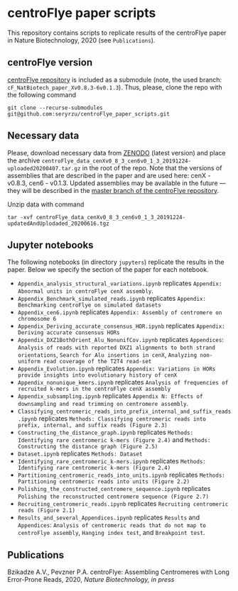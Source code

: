# centroFlye paper scripts

This repository contains scripts to replicate results of the centroFlye paper in Nature Biotechnology, 2020 (see `Publications`).

## centroFlye version
[centroFlye repository](https://github.com/seryrzu/centroFlye/tree/cF_NatBiotech_paper_Xv0.8.3-6v0.1.3) is included as a submodule (note, the used branch: `cF_NatBiotech_paper_Xv0.8.3-6v0.1.3`).
Thus, please, clone the repo with the following command

```
git clone --recurse-submodules git@github.com:seryrzu/centroFlye_paper_scripts.git
```

## Necessary data
Please, download necessary data from [ZENODO](http://doi.org/10.5281/zenodo.3897531) (latest version) and place the archive `centroFlye_data_cenXv0_8_3_cen6v0_1_3_20191224-uploaded20200407.tar.gz` in the root of the repo.
Note that the versions of assemblies that are described in the paper and are used here: cenX - v0.8.3, cen6 - v0.1.3.
Updated assemblies may be available in the future — they will be described in the [master branch of the centroFlye repository](https://github.com/seryrzu/centroFlye/).

Unzip data with command
```
tar -xvf centroFlye_data_cenXv0_8_3_cen6v0_1_3_20191224-updatedAndUplodaded_20200616.tgz
```

## Jupyter notebooks
The following notebooks (in directory `jupyters`) replicate the results in the paper.
Below we specify the section of the paper for each notebook.
+ `Appendix_analysis_structural_variations.ipynb` replicates `Appendix: Abnormal units in centroFlye cenX assembly`.
+ `Appendix_Benchmark_simulated_reads.ipynb` replicates `Appendix: Benchmarking centroFlye on simulated datasets`
+ `Appendix_cen6.ipynb` replicates `Appendix: Assembly of centromere on chromosome 6`
+ `Appendix_Deriving_accurate_consensus_HOR.ipynb` replicates `Appendix: Deriving accurate consensus HORs`
+ `Appendix_DXZ1BothOrient_Alu_NonunifCov.ipynb` replicates `Appendices`: `Analysis of reads with reported DXZ1 alignments to both strand orientations`, `Search for Alu insertions in cenX`, `Analyzing non-uniform read coverage of the T2T4 read-set`
+ `Appendix_Evolution.ipynb` replicates `Appendix: Variations in HORs provide insights into evolutionary history of cenX`
+ `Appendix_nonunique_kmers.ipynb` replicates `Analysis of frequencies of recruited k-mers in the centroFlye cenX assembly`
+ `Appendix_subsampling.ipynb` replicates `Appendix N: Effects of downsampling and read trimming on centromere assembly`.
+ `Classifying_centromeric_reads_into_prefix_internal_and_suffix_reads.ipynb` replicates `Methods: Classifying centromeric reads into prefix, internal, and suffix reads (Figure 2.3)`
+ `Constructing_the_distance_graph.ipynb` replicates `Methods: Identifying rare centromeric k-mers (Figure 2.4)` and `Methods: Constructing the distance graph (Figure 2.5)`
+ `Dataset.ipynb` replicates `Methods: Dataset`
+ `Identifying_rare_centromeric_k-mers.ipynb` replicates `Methods: Identifying rare centromeric k-mers (Figure 2.4)`
+ `Partitioning_centromeric_reads_into_units.ipynb` replicates `Methods: Partitioning centromeric reads into units (Figure 2.2)`
+ `Polishing_the_constructed_centromere_sequence.ipynb` replicates `Polishing the reconstructed centromere sequence (Figure 2.7)`
+ `Recruiting_centromeric_reads.ipynb` replicates `Recruiting centromeric reads (Figure 2.1)`
+ `Results_and_several_Appendices.ipynb` replicates `Results` and `Appendices`: `Analysis of centromeric reads that do not map to centroFlye assembly`, `Hanging index test`, and `Breakpoint test`.


## Publications
Bzikadze A.V., Pevzner P.A. centroFlye: Assembling Centromeres with Long Error-Prone Reads, 2020, _Nature Biotechnology, in press_
